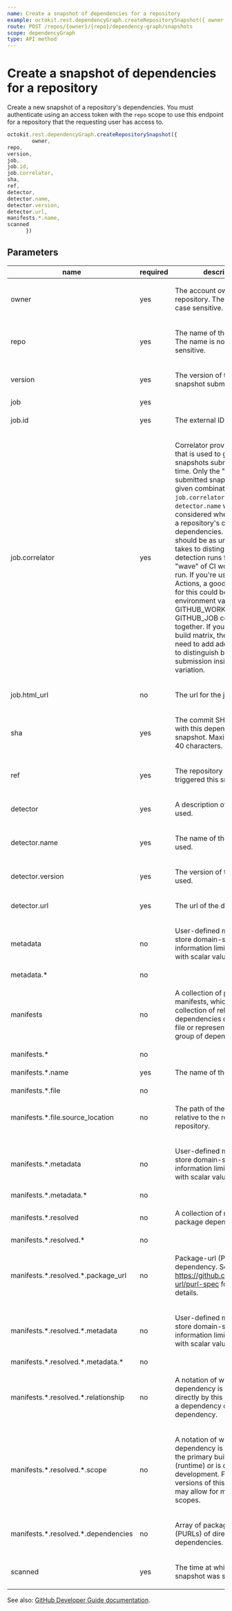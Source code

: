 ```yaml
---
name: Create a snapshot of dependencies for a repository
example: octokit.rest.dependencyGraph.createRepositorySnapshot({ owner, repo, version, job, job.id, job.correlator, sha, ref, detector, detector.name, detector.version, detector.url, manifests.*.name, scanned })
route: POST /repos/{owner}/{repo}/dependency-graph/snapshots
scope: dependencyGraph
type: API method
---
```


# Create a snapshot of dependencies for a repository

Create a new snapshot of a repository's dependencies. You must authenticate using an access token with the `repo` scope to use this endpoint for a repository that the requesting user has access to.

```js
octokit.rest.dependencyGraph.createRepositorySnapshot({
        owner,
repo,
version,
job,
job.id,
job.correlator,
sha,
ref,
detector,
detector.name,
detector.version,
detector.url,
manifests.*.name,
scanned
      })
```

## Parameters

<table>
  <thead>
    <tr>
      <th>name</th>
      <th>required</th>
      <th>description</th>
    </tr>
  </thead>
  <tbody>
    <tr><td>owner</td><td>yes</td><td>

The account owner of the repository. The name is not case sensitive.

</td></tr>
<tr><td>repo</td><td>yes</td><td>

The name of the repository. The name is not case sensitive.

</td></tr>
<tr><td>version</td><td>yes</td><td>

The version of the repository snapshot submission.

</td></tr>
<tr><td>job</td><td>yes</td><td>

</td></tr>
<tr><td>job.id</td><td>yes</td><td>

The external ID of the job.

</td></tr>
<tr><td>job.correlator</td><td>yes</td><td>

Correlator provides a key that is used to group snapshots submitted over time. Only the "latest" submitted snapshot for a given combination of `job.correlator` and `detector.name` will be considered when calculating a repository's current dependencies. Correlator should be as unique as it takes to distinguish all detection runs for a given "wave" of CI workflow you run. If you're using GitHub Actions, a good default value for this could be the environment variables GITHUB_WORKFLOW and GITHUB_JOB concatenated together. If you're using a build matrix, then you'll also need to add additional key(s) to distinguish between each submission inside a matrix variation.

</td></tr>
<tr><td>job.html_url</td><td>no</td><td>

The url for the job.

</td></tr>
<tr><td>sha</td><td>yes</td><td>

The commit SHA associated with this dependency snapshot. Maximum length: 40 characters.

</td></tr>
<tr><td>ref</td><td>yes</td><td>

The repository branch that triggered this snapshot.

</td></tr>
<tr><td>detector</td><td>yes</td><td>

A description of the detector used.

</td></tr>
<tr><td>detector.name</td><td>yes</td><td>

The name of the detector used.

</td></tr>
<tr><td>detector.version</td><td>yes</td><td>

The version of the detector used.

</td></tr>
<tr><td>detector.url</td><td>yes</td><td>

The url of the detector used.

</td></tr>
<tr><td>metadata</td><td>no</td><td>

User-defined metadata to store domain-specific information limited to 8 keys with scalar values.

</td></tr>
<tr><td>metadata.*</td><td>no</td><td>

</td></tr>
<tr><td>manifests</td><td>no</td><td>

A collection of package manifests, which are a collection of related dependencies declared in a file or representing a logical group of dependencies.

</td></tr>
<tr><td>manifests.*</td><td>no</td><td>

</td></tr>
<tr><td>manifests.*.name</td><td>yes</td><td>

The name of the manifest.

</td></tr>
<tr><td>manifests.*.file</td><td>no</td><td>

</td></tr>
<tr><td>manifests.*.file.source_location</td><td>no</td><td>

The path of the manifest file relative to the root of the Git repository.

</td></tr>
<tr><td>manifests.*.metadata</td><td>no</td><td>

User-defined metadata to store domain-specific information limited to 8 keys with scalar values.

</td></tr>
<tr><td>manifests.*.metadata.*</td><td>no</td><td>

</td></tr>
<tr><td>manifests.*.resolved</td><td>no</td><td>

A collection of resolved package dependencies.

</td></tr>
<tr><td>manifests.*.resolved.*</td><td>no</td><td>

</td></tr>
<tr><td>manifests.*.resolved.*.package_url</td><td>no</td><td>

Package-url (PURL) of dependency. See https://github.com/package-url/purl-spec for more details.

</td></tr>
<tr><td>manifests.*.resolved.*.metadata</td><td>no</td><td>

User-defined metadata to store domain-specific information limited to 8 keys with scalar values.

</td></tr>
<tr><td>manifests.*.resolved.*.metadata.*</td><td>no</td><td>

</td></tr>
<tr><td>manifests.*.resolved.*.relationship</td><td>no</td><td>

A notation of whether a dependency is requested directly by this manifest or is a dependency of another dependency.

</td></tr>
<tr><td>manifests.*.resolved.*.scope</td><td>no</td><td>

A notation of whether the dependency is required for the primary build artifact (runtime) or is only used for development. Future versions of this specification may allow for more granular scopes.

</td></tr>
<tr><td>manifests.*.resolved.*.dependencies</td><td>no</td><td>

Array of package-url (PURLs) of direct child dependencies.

</td></tr>
<tr><td>scanned</td><td>yes</td><td>

The time at which the snapshot was scanned.

</td></tr>
  </tbody>
</table>

See also: [GitHub Developer Guide documentation](https://docs.github.com/rest/reference/dependency-graph#create-a-snapshot-of-dependencies-for-a-repository).
